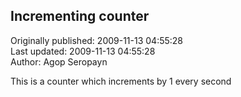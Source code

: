## Incrementing counter  
Originally published: 2009-11-13 04:55:28  
Last updated: 2009-11-13 04:55:28  
Author: Agop Seropayn  
  
This is a counter which increments by 1 every second
